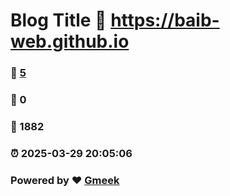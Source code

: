 # Blog Title :link: https://baib-web.github.io 
### :page_facing_up: [5](https://baib-web.github.io/tag.html) 
### :speech_balloon: 0 
### :hibiscus: 1882 
### :alarm_clock: 2025-03-29 20:05:06 
### Powered by :heart: [Gmeek](https://github.com/Meekdai/Gmeek)
